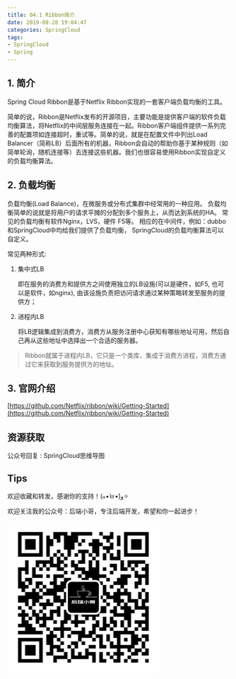 ```yaml
---
title: 04.1 Ribbon简介
date: 2019-08-28 19:04:47
categories: SpringCloud
tags:
- SpringCloud
- Spring
---
```


## 1. 简介
Spring Cloud Ribbon是基于Netflix Ribbon实现的一套客户端负载均衡的工具。

<!--more-->

简单的说，Ribbon是Netflix发布的开源项目，主要功能是提供客户端的软件负载均衡算法，将Netflix的中间层服务连接在一起。Ribbon客户端组件提供一系列完善的配置项如连接超时，重试等。简单的说，就是在配置文件中列出Load Balancer（简称LB）后面所有的机器，Ribbon会自动的帮助你基于某种规则（如简单轮询，随机连接等）去连接这些机器。我们也很容易使用Ribbon实现自定义的负载均衡算法。 

## 2. 负载均衡
负载均衡(Load Balance)，在微服务或分布式集群中经常用的一种应用。 
负载均衡简单的说就是将用户的请求平摊的分配到多个服务上，从而达到系统的HA。 
常见的负载均衡有软件Nginx，LVS，硬件 F5等。 
相应的在中间件，例如：dubbo和SpringCloud中均给我们提供了负载均衡， SpringCloud的负载均衡算法可以自定义。  

常见两种形式:
1. 集中式LB
    
    即在服务的消费方和提供方之间使用独立的LB设施(可以是硬件，如F5, 也可以是软件，如nginx), 由该设施负责把访问请求通过某种策略转发至服务的提供方； 
2. 进程内LB 

    将LB逻辑集成到消费方，消费方从服务注册中心获知有哪些地址可用，然后自己再从这些地址中选择出一个合适的服务器。 

> Ribbon就属于进程内LB，它只是一个类库，集成于消费方进程，消费方通过它来获取到服务提供方的地址。 

## 3. 官网介绍
[https://github.com/Netflix/ribbon/wiki/Getting-Started](https://github.com/Netflix/ribbon/wiki/Getting-Started)


## 资源获取
公众号回复 : SpringCloud思维导图

## Tips
欢迎收藏和转发，感谢你的支持！(๑•̀ㅂ•́)و✧ 

欢迎关注我的公众号：后端小哥，专注后端开发，希望和你一起进步！

![](https://github.com/lujiahao0708/PicRepo/raw/master/公众号二维码.jpg)

